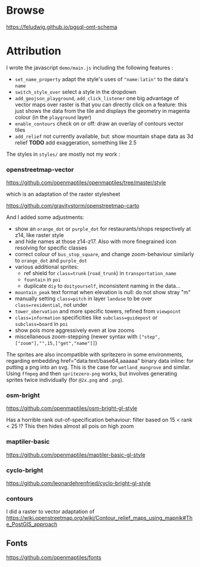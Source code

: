 # Browse

<https://feludwig.github.io/pgsql-omt-schema>


# Attribution

I wrote the javascript `demo/main.js` including the following features :
* `set_name_property` adapt the style's uses of `"name:latin"` to the data's `name`
* `switch_style_over` select a style in the dropdown
* `add_geojson_playground`, `add_click_listener` one big advantage of vector maps
over raster is that you can directly click on a feature: this just shows the data from
the tile and displays the geometry in magenta colour (in the `playground` layer)
* `enable_contours` check on or off: draw an overlay of contours vector tiles
* `add_relief` not currently available, but: show mountain shape data as 3d relief
 **TODO** add exaggeration, something like 2.5

The styles in `styles/` are mostly not my work :

### openstreetmap-vector

<https://github.com/openmaptiles/openmaptiles/tree/master/style>

which is an adaptation of the raster stylesheet

<https://github.com/gravitystorm/openstreetmap-carto>

And I added some adjustments:
* show an `orange_dot` or `purple_dot` for restaurants/shops respectively at z14, like raster style
* and hide names at those z14-z17. Also with more finegrained icon resolving for specific classes
* correct colour of `bus_stop_square`, and change zoom-behaviour similarly
to `orange_dot` and `purple_dot`
* various additional sprites:
  - ref shield for `class=trunk` (`road_trunk`) in `transportation_name`
  - `fountain` in `poi`
  - duplicate `diy` to `doityourself`, inconsistent naming in the data...
* `mountain_peak` text format when elevation is null: do not show stray "m"
* manually setting `class=pitch` in layer `landuse` to be over `class=residential`, not under
* `tower_obervation` and more specific towers, refined from `viewpoint`
* `class=information` specificities like `subclass=guidepost` or `subclass=board` in `poi`
* show pois more aggressively even at low zooms
* miscellaneous zoom-stepping (newer syntax with `["step",["zoom"],"",15,["get","name"]]`)


The sprites are also incompatible with spritezero in some environments, regarding embedding
href="data:text/base64,aaaaaa" binary data inline: for putting a png into an svg.
This is the case for `wetland_mangrove` and similar. Using `ffmpeg` and then `spritezero-png`
works, but involves generating sprites twice individually (for `@2x.png` and `.png`).

### osm-bright

<https://github.com/openmaptiles/osm-bright-gl-style>


Has a horrible rank out-of-specification behaviour: filter based on 15 < rank < 25 !?
This then hides almost all pois on high zoom

### maptiler-basic

<https://github.com/openmaptiles/maptiler-basic-gl-style>

### cyclo-bright

<https://github.com/leonardehrenfried/cyclo-bright-gl-style>

### contours

I did a raster to vector adaptation of
<https://wiki.openstreetmap.org/wiki/Contour_relief_maps_using_mapnik#The_PostGIS_approach>

## Fonts

<https://github.com/openmaptiles/fonts>
